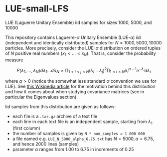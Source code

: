 # LUE-small-LFS

LUE (Laguerre Unitary Ensemble) iid samples for sizes 1000, 5000, and 10000

This repository contains Laguerre-$\alpha$ Unitary Ensemble (LUE-$\alpha$) iid (independent and identically distributed) samples for $N=1000, 5000, 10000$ particles. More precisely, consider the LUE-$\alpha$ distribution on ordered tuples of $N$ positive real numbers $(x_1 < \dots < x_N)$. That is, consider the probability measure

$$P(\lambda_1, \dots, \lambda_N)d \lambda_1 \dots d \lambda_N \propto \prod_{1 \leq i < j \leq N} (\lambda_i - \lambda_j)^2 \prod_{1 \leq i \leq N} \lambda_i^{\alpha-1} e^{-\lambda_i} d \lambda_i$$

where $\alpha > 0$ (notice the somewhat less standard $\alpha$ convention we use for LUE). See [this Wikipedia article](https://en.wikipedia.org/wiki/Complex_Wishart_distribution) for the motivation behind this distribution and how it comes about when studying covariance matrices (see in particular the Eigenvalues section).

Iid samples from this distribution are given as follows:

- each file is a ```.tar.gz``` archive of a text file
- each line in each text file is an independent sample, starting from $\lambda_1$ (first column)
- the number of samples is given by ```N * num_samples = 1 000 000```
- a file named e.g. ```LUE_N_5000_alpha_6.75.txt``` has $N=5000, \alpha = 6.75$, and hence 2000 lines (samples)
- parameter $\alpha$ ranges from 1.00 to 6.75 in increments of 0.25

